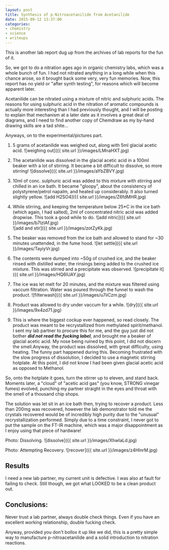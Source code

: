 ```yaml
---
layout: post
title: Synthesis of p-Nitroacetanilide from Acetanilide
date: 2015-09-12 13:37:00
categories:
- chemistry
- science
- writeups
---
```


This is another lab report dug up from the archives of lab reports for the fun of it.

So, we got to do a nitration ages ago in organic chemistry labs, which was a whole bunch of fun. I had not nitrated anything in a long while when this chance arose, so it brought back some very, very fun memories. Now, this report has no yield or "after synth testing", for reasons which will become apparent later.

Acetanilide can be nitrated using a mixture of nitric and sulphuric acids. The reasons for using sulphuric acid in the nitration of aromatic compounds is actually more interesting than I had previously thought, and I will be posting to explain that mechanism at a later date as it involves a great deal of diagrams, and I need to find another copy of Chemdraw as my by-hand drawing skills are a tad shite...

Anyways, on to the experimental/pictures part.

1. 5 grams of acetanilide was weighed out, along with 5ml glacial acetic acid.
![weighing out]({{ site.url }}/images/LMnaHXT.jpg)

2. The acetanilide was dissolved in the glacial acetic acid in a 100ml beaker with a lot of stirring. It became a bit difficult to dissolve, so more stirring!
![dissolve]({{ site.url }}/images/aYbZBVY.jpg)

3. 10ml of conc. sulphuric acid was added to this mixture with stirring and chilled in an ice bath. It became "gloopy", about the consistency of polystyrene/petrol napalm, and heated up considerably. It also turned slightly yellow.
![add H2SO4]({{ site.url }}/images/Z6fdMHR.jpg)

4. While stirring, and keeping the temperature below 25*C in the ice bath (which again, I had salted), 2ml of concentrated nitric acid was added dropwise. This took a good while to do.
![add nitric]({{ site.url }}/images/b7lzIAf.jpg)  
![add and stir]({{ site.url }}/images/zotZyKk.jpg)

5. The beaker was removed from the ice bath and allowed to stand for ~30 minutes unattended, in the fume hood.
![let settle]({{ site.url }}/images/TayiyVr.jpg)

6. The contents were dumped into ~50g of crushed ice, and the beaker rinsed with distilled water, the rinsings being added to the crushed ice mixture. This was stirred and a precipitate was observed.
![precipitate it]({{ site.url }}/images/HQ6lUAY.jpg)


7. The ice was let melt for 20 minutes, and the mixture was filtered using vaccum filtration. Water was poured through the funnel to wash the product.
![filterwash]({{ site.url }}/images/u7iiCzm.jpg)

8. Product was allowed to dry under vaccum for a while.
![dry]({{ site.url }}/images/9x4zd71.jpg)

9. This is where the biggest cockup ever happened, so read closely. The product was meant to be recrystallized from methylated spirit/methanol. I sent my lab partner to procure this for me, and the guy just did not bother ***did not read the fucking label***, and brought me a beaker of glacial acetic acid. My nose being ruined by this point, I did not discern the smell.Anyway, the product was dissolved, with great difficulty, using heating. The funny part happened during this. Becoming frustrated with the slow progress of dissolution, I decided to use a magnetic stirring hotplate. At this point, I did not know I had been given glacial acetic acid as opposed to Methanol.

So, onto the hotplate it goes, turn the stirrer up to eleven, and stand back. Moments later, a "cloud" of "acetic acid gas" (you know, STRONG vinegar fumes) evolved, punching my partner straight in the eyes and throat with the smell of a thousand chip shops.

The solution was let sit in an ice bath then, trying to recover a product. Less than 200mg was recovered, however the lab demonstrator told me the crystals recovered would be of incredibly high purity due to the "unusual" recrystallization performed. Simply due to a time constraint, I never got to put the sample on the FT-IR machine, which was a major disappointment as I enjoy using that piece of hardware!

Photo: Dissolving.
![dissolve]({{ site.url }}/images/XhwIaLd.jpg)

Photo: Attempting Recovery.
![recover]({{ site.url }}/images/z4HlnrM.jpg)

## Results
I need a new lab partner, my current unit is defective. I was also at fault for failing to check. Still though, we got what LOOKED to be a clean product out.

## Conclusions:
Never trust a lab partner, always double check things. Even if you have an excellent working relationship, double fucking check.

Anyway, provided you don't bollox it up like we did, this is a pretty simple way to manufacture p-nitroacetanilide and a solid introduction to nitration reactions.

